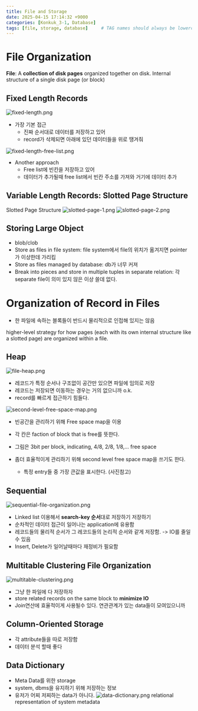 ```yaml
---
title: File and Storage
date: 2025-04-15 17:14:32 +9000
categories: [Konkuk_3-1, Database]
tags: [file, storage, database]     # TAG names should always be lowercase
---
```


File Organization
==
**File**: A **collection of disk pages** organized together on disk.
Internal structure of a single disk page (or block)

Fixed Length Records
--
![fixed-length.png](../assets/Konkuk_3-1/Database/fixed-length.png)
- 가장 기본 접근
  - 진짜 순서대로 데이터를 저장하고 있어
  - record가 삭제되면 아래에 있던 데이터들을 위로 땡겨줘

![fixed-length-free-list.png](../assets/Konkuk_3-1/Database/fixed-length-free-list.png)
- Another approach
  - Free list에 빈칸을 저장하고 있어
  - 데이터가 추가될때 free list에서 빈칸 주소를 가져와 거기에 데이터 추가


Variable Length Records: Slotted Page Structure
--
Slotted Page Structure
![slotted-page-1.png](../assets/Konkuk_3-1/Database/slotted-page-1.png)
![slotted-page-2.png](../assets/Konkuk_3-1/Database/slotted-page-2.png)

Storing Large Object
--
- blob/clob
- Store as files in file system: file system에서 file의 위치가 옮겨지면 pointer가 이상한데 가리킴
- Store as files managed by database: db가 너무 커져
- Break into pieces and store in multiple tuples in separate relation: 각 separate file이 의미 있지 않은 이상 쓸데 없다. 

Organization of Record in Files
==
- 한 파일에 속하는 블록들이 반드시 물리적으로 인접해 있지는 않음

higher-level strategy for how pages (each with its own internal structure like a slotted page) are organized within a file.

Heap
--
![file-heap.png](../assets/Konkuk_3-1/Database/file-heap.png)
- 레코드가 특정 순서나 구조없이 공간만 있으면 파일에 임의로 저장
- 레코드는 저장되면 이동하는 경우는 거의 없으니까 o.k.
- record를 빠르게 접근하기 힘들다.

![second-level-free-space-map.png](../assets/Konkuk_3-1/Database/second-level-free-space-map.png)
- 빈공간을 관리하기 위해 Free space map을 이용
- 각 칸은 faction of block that is free를 뜻한다. 
- 그림은 3bit per block, indicating, 4/8, 2/8, 1/8,... free space

- 좀더 효율적이게 관리하기 위해 second level free space map을 쓰기도 한다. 
  - 특정 entry들 중 가장 큰값을 표시한다. (사진참고)

Sequential
--
![sequential-file-organization.png](../assets/Konkuk_3-1/Database/sequential-file-organization.png)
- Linked list 이용해서 **search-key 순서**대로 저장하기 저장하기
- 순차적인 데이터 접근이 일어나는 application에 유용함
- 레코드들의 물리적 순서가 그 레코드들의 논리적 순서와 같게 저장함. -> IO를 줄일 수 있음
- Insert, Delete가 일어날때마다 재정비가 필요함

Multitable Clustering File Organization
--
![multitable-clustering.png](../assets/Konkuk_3-1/Database/multitable-clustering.png)
- 그냥 한 파일에 다 저장하자
- store related records on the same block to **minimize IO**
- Join연산에 효율적이게 사용될수 있다. 연관관계가 있는 data들이 모여있으니까

Column-Oriented Storage
--
- 각 attribute들을 따로 저장함
- 데이터 분석 할때 좋다

Data Dictionary
--
- Meta Data를 위한 storage
- system, dbms을 유지하기 위해 저장하는 정보
- 유저가 어찌 저찌하는 data가 아니다. 
![data-dictionary.png](../assets/Konkuk_3-1/Database/data-dictionary.png)
relational representation of system metadata


